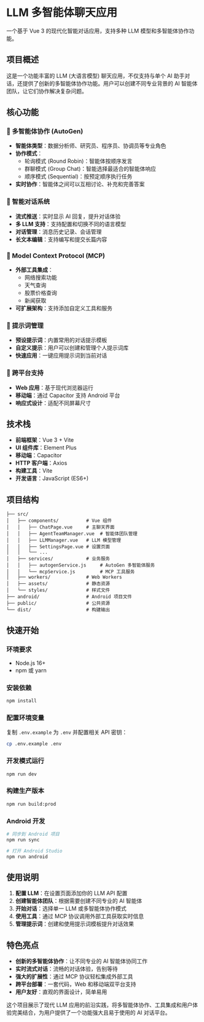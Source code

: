 # LLM 多智能体聊天应用

一个基于 Vue 3 的现代化智能对话应用，支持多种 LLM 模型和多智能体协作功能。

## 项目概述

这是一个功能丰富的 LLM (大语言模型) 聊天应用，不仅支持与单个 AI 助手对话，还提供了创新的多智能体协作功能。用户可以创建不同专业背景的 AI 智能体团队，让它们协作解决复杂问题。

## 核心功能

### 🤖 多智能体协作 (AutoGen)
- **智能体类型**：数据分析师、研究员、程序员、协调员等专业角色
- **协作模式**：
  - 轮询模式 (Round Robin)：智能体按顺序发言
  - 群聊模式 (Group Chat)：智能选择最适合的智能体响应
  - 顺序模式 (Sequential)：按预定顺序执行任务
- **实时协作**：智能体之间可以互相讨论、补充和完善答案

### 💬 智能对话系统
- **流式推送**：实时显示 AI 回复，提升对话体验
- **多 LLM 支持**：支持配置和切换不同的语言模型
- **对话管理**：消息历史记录、会话管理
- **长文本编辑**：支持编写和提交长篇内容

### 🔧 Model Context Protocol (MCP)
- **外部工具集成**：
  - 网络搜索功能
  - 天气查询
  - 股票价格查询
  - 新闻获取
- **可扩展架构**：支持添加自定义工具和服务

### 🎯 提示词管理
- **预设提示词**：内置常用的对话提示模板
- **自定义提示**：用户可以创建和管理个人提示词库
- **快速应用**：一键应用提示词到当前对话

### 📱 跨平台支持
- **Web 应用**：基于现代浏览器运行
- **移动端**：通过 Capacitor 支持 Android 平台
- **响应式设计**：适配不同屏幕尺寸

## 技术栈

- **前端框架**：Vue 3 + Vite
- **UI 组件库**：Element Plus
- **移动端**：Capacitor
- **HTTP 客户端**：Axios
- **构建工具**：Vite
- **开发语言**：JavaScript (ES6+)

## 项目结构

```
├── src/
│   ├── components/          # Vue 组件
│   │   ├── ChatPage.vue     # 主聊天界面
│   │   ├── AgentTeamManager.vue  # 智能体团队管理
│   │   ├── LLMManager.vue   # LLM 模型管理
│   │   ├── SettingsPage.vue # 设置页面
│   │   └── ...
│   ├── services/            # 业务服务
│   │   ├── autogenService.js     # AutoGen 多智能体服务
│   │   └── mcpService.js         # MCP 工具服务
│   ├── workers/             # Web Workers
│   ├── assets/              # 静态资源
│   └── styles/              # 样式文件
├── android/                 # Android 项目文件
├── public/                  # 公共资源
└── dist/                    # 构建输出
```

## 快速开始

### 环境要求
- Node.js 16+
- npm 或 yarn

### 安装依赖
```bash
npm install
```

### 配置环境变量
复制 `.env.example` 为 `.env` 并配置相关 API 密钥：
```bash
cp .env.example .env
```

### 开发模式运行
```bash
npm run dev
```

### 构建生产版本
```bash
npm run build:prod
```

### Android 开发
```bash
# 同步到 Android 项目
npm run sync

# 打开 Android Studio
npm run android
```

## 使用说明

1. **配置 LLM**：在设置页面添加你的 LLM API 配置
2. **创建智能体团队**：根据需要创建不同专业的 AI 智能体
3. **开始对话**：选择单一 LLM 或多智能体协作模式
4. **使用工具**：通过 MCP 协议调用外部工具获取实时信息
5. **管理提示词**：创建和使用提示词模板提升对话效果

## 特色亮点

- **创新的多智能体协作**：让不同专业的 AI 智能体协同工作
- **实时流式对话**：流畅的对话体验，告别等待
- **强大的扩展性**：通过 MCP 协议轻松集成外部工具
- **跨平台部署**：一套代码，Web 和移动端双平台支持
- **用户友好**：直观的界面设计，简单易用

这个项目展示了现代 LLM 应用的前沿实践，将多智能体协作、工具集成和用户体验完美结合，为用户提供了一个功能强大且易于使用的 AI 对话平台。
